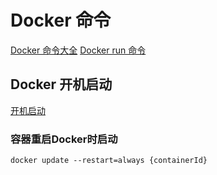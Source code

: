 # Docker  命令

[Docker 命令大全](https://www.runoob.com/docker/docker-command-manual.html)
[Docker run 命令](https://www.runoob.com/docker/docker-run-command.html)

## Docker 开机启动
[开机启动](https://blog.csdn.net/qq_42216791/article/details/110231757)
### 容器重启Docker时启动
```shell
docker update --restart=always {containerId}
```



<comment/>
<ad/>